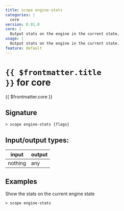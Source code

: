 ```yaml
---
title: scope engine-stats
categories: |
  core
version: 0.91.0
core: |
  Output stats on the engine in the current state.
usage: |
  Output stats on the engine in the current state.
feature: default
---
```

<!-- This file is automatically generated. Please edit the command in https://github.com/nushell/nushell instead. -->

# <code>{{ $frontmatter.title }}</code> for core

<div class='command-title'>{{ $frontmatter.core }}</div>

## Signature

```> scope engine-stats {flags} ```


## Input/output types:

| input   | output |
| ------- | ------ |
| nothing | any    |

## Examples

Show the stats on the current engine state
```nu
> scope engine-stats

```
